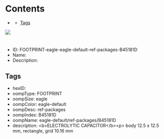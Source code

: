



Contents
========

* [](#)
	* [Tags](#tags)
  
![][im]
# 

- ID: FOOTPRINT-eagle-eagle-default-ref-packages-B45181D
- Name: 
- Description: 

## Tags

- hexID: 
- oompType: FOOTPRINT
- oompSize: eagle
- oompColor: eagle-default
- oompDesc: ref-packages
- oompIndex: B45181D
- oompName: eagle-default/ref-packages/B45181D
- description: &lt;b&gt;ELECTROLYTIC CAPACITOR&lt;/b&gt;&lt;p&gt;&#xD;
body 12.5 x 12.5 mm, rectangle, grid 10.16 mm



[im]: image.png
